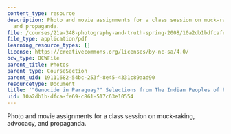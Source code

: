 ```yaml
---
content_type: resource
description: Photo and movie assignments for a class session on muck-raking, advocacy,
  and propaganda.
file: /courses/21a-348-photography-and-truth-spring-2008/10a2db1bdfcafe69c861517c63e10554_MIT21A_348S08_genocide.pdf
file_type: application/pdf
learning_resource_types: []
license: https://creativecommons.org/licenses/by-nc-sa/4.0/
ocw_type: OCWFile
parent_title: Photos
parent_type: CourseSection
parent_uid: 19111682-54bc-253f-8e45-4331c89aad90
resourcetype: Document
title: '"Genocide in Paraguay?" Selections from The Indian Peoples of Paraguay.'
uid: 10a2db1b-dfca-fe69-c861-517c63e10554
---
```

Photo and movie assignments for a class session on muck-raking, advocacy, and propaganda.